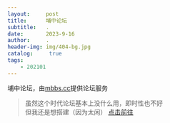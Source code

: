 ```yaml
---
layout:     post
title:      埔中论坛
subtitle:   .
date:       2023-9-16
author:     .
header-img: img/404-bg.jpg
catalog: 	 true
tags:
    - 202101
---
```

埔中论坛，由[mbbs.cc](http://mbbs.cc)提供论坛服务
>虽然这个时代论坛基本上没什么用，即时性也不好  
>但我还是想搭建（因为太闲）
>[点击前往](http://dbzx.free.mbbs.cc)
